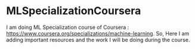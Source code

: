 # MLSpecializationCoursera
I am doing ML Specialization course of Coursera : https://www.coursera.org/specializations/machine-learning.
So, Here I am adding important resources and the work I will be doing during the course.
